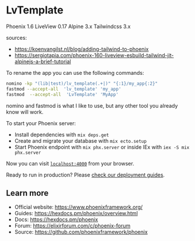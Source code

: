 # LvTemplate

Phoenix 1.6
LiveView 0.17
Alpine 3.x
Tailwindcss 3.x

sources:
 - https://koenvangilst.nl/blog/adding-tailwind-to-phoenix
 - https://sergiotapia.com/phoenix-160-liveview-esbuild-tailwind-jit-alpinejs-a-brief-tutorial

To rename the app you can use the following commands:

```bash
nomino -kp "(lib|test)/lv_template(.+|)" "{:1}/my_app{:2}"
fastmod --accept-all  'lv_template' 'my_app'
fastmod  --accept-all  'LvTemplate' 'MyApp'
```

nomino and fastmod is what I like to use, but any other tool you already know will work.

To start your Phoenix server:

  * Install dependencies with `mix deps.get`
  * Create and migrate your database with `mix ecto.setup`
  * Start Phoenix endpoint with `mix phx.server` or inside IEx with `iex -S mix phx.server`

Now you can visit [`localhost:4000`](http://localhost:4000) from your browser.

Ready to run in production? Please [check our deployment guides](https://hexdocs.pm/phoenix/deployment.html).

## Learn more

  * Official website: https://www.phoenixframework.org/
  * Guides: https://hexdocs.pm/phoenix/overview.html
  * Docs: https://hexdocs.pm/phoenix
  * Forum: https://elixirforum.com/c/phoenix-forum
  * Source: https://github.com/phoenixframework/phoenix
